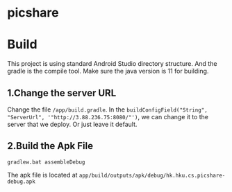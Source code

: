 # picshare
# Build
This project is using standard Android Studio directory structure. And the gradle is the compile tool. Make sure the java version is 11 for building.
## 1.Change the server URL
Change the file `/app/build.gradle`. In the `buildConfigField("String", "ServerUrl", '"http://3.88.236.75:8080/"')`, we can change it to the server that we deploy. Or just leave it default.
## 2.Build the Apk File
```
gradlew.bat assembleDebug
```
The apk file is located at `app/build/outputs/apk/debug/hk.hku.cs.picshare-debug.apk`
